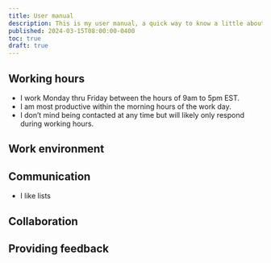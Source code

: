 ```yaml
---
title: User manual
description: This is my user manual, a quick way to know a little about me and how I like to work.
published: 2024-03-15T08:00:00-0400
toc: true
draft: true
---
```


## Working hours

- I work Monday thru Friday between the hours of 9am to 5pm EST.
- I am most productive within the morning hours of the work day.
- I don’t mind being contacted at any time but will likely only respond during working hours.

## Work environment

## Communication

- I like lists

## Collaboration

## Providing feedback
